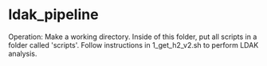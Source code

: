 # ldak_pipeline
Operation: Make a working directory. Inside of this folder, put all scripts in a folder called 'scripts'. Follow instructions in 1_get_h2_v2.sh to perform LDAK analysis.
